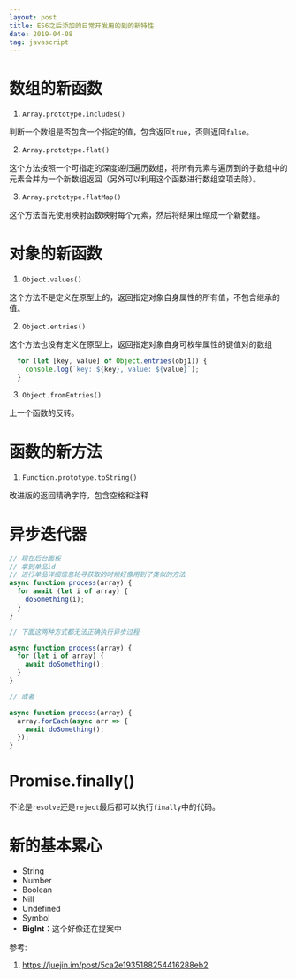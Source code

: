 ```yaml
---
layout: post
title: ES6之后添加的日常开发用的到的新特性
date: 2019-04-08
tag: javascript
---
```


# 数组的新函数

1. `Array.prototype.includes()`

  判断一个数组是否包含一个指定的值，包含返回`true`，否则返回`false`。

2. `Array.prototype.flat()`

  这个方法按照一个可指定的深度递归遍历数组，将所有元素与遍历到的子数组中的元素合并为一个新数组返回（另外可以利用这个函数进行数组空项去除）。

<!-- more -->

3. `Array.prototype.flatMap()`

  这个方法首先使用映射函数映射每个元素，然后将结果压缩成一个新数组。
  
# 对象的新函数

1. `Object.values()`

  这个方法不是定义在原型上的，返回指定对象自身属性的所有值，不包含继承的值。

2. `Object.entries()`

  这个方法也没有定义在原型上，返回指定对象自身可枚举属性的键值对的数组

  ```js
    for (let [key, value] of Object.entries(obj1)) {
      console.log(`key: ${key}, value: ${value}`);
    }
  ```
3. `Object.fromEntries()`

  上一个函数的反转。

# 函数的新方法

1. `Function.prototype.toString()`

  改进版的返回精确字符，包含空格和注释

# 异步迭代器

```js
// 现在后台面板
// 拿到单品id
// 进行单品详细信息轮寻获取的时候好像用到了类似的方法
async function process(array) {
  for await (let i of array) {
    doSomething(i);
  }
}

// 下面这两种方式都无法正确执行异步过程

async function process(array) {
  for (let i of array) {
    await doSomething();
  }
}

// 或者

async function process(array) {
  array.forEach(async arr => {
    await doSomething();
  });
}
```

# Promise.finally()

不论是`resolve`还是`reject`最后都可以执行`finally`中的代码。

# 新的基本累心

- String
- Number
- Boolean
- Nill
- Undefined
- Symbol
- **BigInt**：这个好像还在提案中


参考:

1. https://juejin.im/post/5ca2e1935188254416288eb2